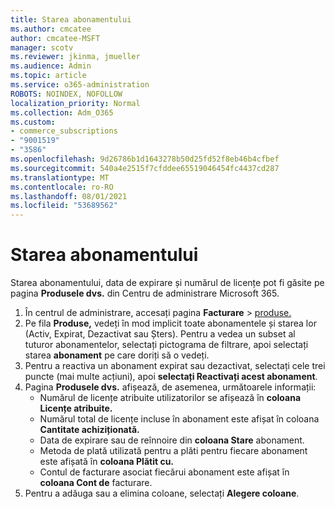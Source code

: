 ```yaml
---
title: Starea abonamentului
ms.author: cmcatee
author: cmcatee-MSFT
manager: scotv
ms.reviewer: jkinma, jmueller
ms.audience: Admin
ms.topic: article
ms.service: o365-administration
ROBOTS: NOINDEX, NOFOLLOW
localization_priority: Normal
ms.collection: Adm_O365
ms.custom:
- commerce_subscriptions
- "9001519"
- "3586"
ms.openlocfilehash: 9d26786b1d1643278b50d25fd52f8eb46b4cfbef
ms.sourcegitcommit: 540a4e2515f7cfddee65519046454fc4437cd287
ms.translationtype: MT
ms.contentlocale: ro-RO
ms.lasthandoff: 08/01/2021
ms.locfileid: "53689562"
---
```

# <a name="subscription-status"></a>Starea abonamentului

Starea abonamentului, data de expirare și numărul de licențe pot fi găsite pe pagina **Produsele dvs.** din Centru de administrare Microsoft 365.

1. În centrul de administrare, accesați pagina **Facturare**  >  [produse.](https://go.microsoft.com/fwlink/p/?linkid=842054)
2. Pe fila **Produse,** vedeți în mod implicit toate abonamentele și starea lor (Activ, Expirat, Dezactivat sau Șters). Pentru a vedea un subset al tuturor abonamentelor, selectați pictograma de filtrare, apoi selectați starea **abonament** pe care doriți să o vedeți.
3. Pentru a reactiva un abonament expirat sau dezactivat, selectați cele trei puncte (mai multe acțiuni), apoi **selectați Reactivați acest abonament**.
4. Pagina **Produsele dvs.** afișează, de asemenea, următoarele informații:
    - Numărul de licențe atribuite utilizatorilor se afișează în **coloana Licențe atribuite.**
    - Numărul total de licențe incluse în abonament este afișat în coloana **Cantitate achiziționată.**
    - Data de expirare sau de reînnoire din **coloana Stare** abonament.
    - Metoda de plată utilizată pentru a plăti pentru fiecare abonament este afișată în **coloana Plătit cu.**
    - Contul de facturare asociat fiecărui abonament este afișat în **coloana Cont de** facturare.
5. Pentru a adăuga sau a elimina coloane, selectați **Alegere coloane**.